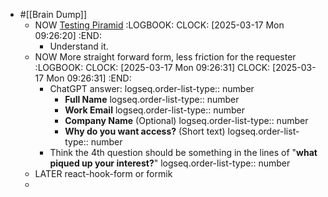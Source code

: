 - #[[Brain Dump]]
	- NOW [Testing Piramid](https://circleci.com/blog/testing-pyramid/)
	  :LOGBOOK:
	  CLOCK: [2025-03-17 Mon 09:26:20]
	  :END:
		- Understand it.
	- NOW More straight forward form, less friction for the requester
	  :LOGBOOK:
	  CLOCK: [2025-03-17 Mon 09:26:31]
	  CLOCK: [2025-03-17 Mon 09:26:31]
	  :END:
		- ChatGPT answer:
		  logseq.order-list-type:: number
			- **Full Name**
			  logseq.order-list-type:: number
			- **Work Email**
			  logseq.order-list-type:: number
			- **Company Name** (Optional)
			  logseq.order-list-type:: number
			- **Why do you want access?** (Short text)
			  logseq.order-list-type:: number
		- Think the 4th question should be something in the lines of "**what piqued up your interest?**"
		  logseq.order-list-type:: number
	- LATER react-hook-form or formik
	-